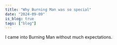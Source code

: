 ```yaml
---
title: "Why Burning Man was so special"
date: "2024-09-09"
is_blog: true
tags: ["blog"]
---
```


I came into Burning Man without much expectations.